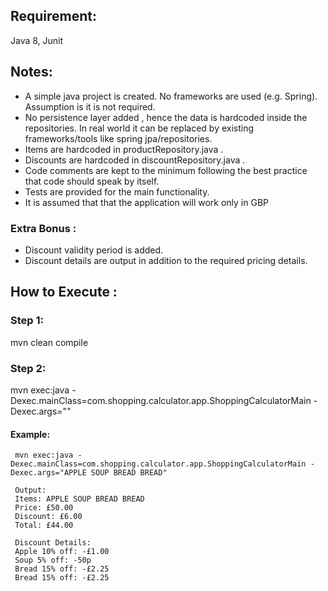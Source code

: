 ## Requirement:
Java 8, Junit


## Notes:

- A simple java project is created. No frameworks are used (e.g. Spring). Assumption is it is not required.
- No persistence layer added , hence the data is hardcoded inside the repositories. In real world it can be
replaced by existing frameworks/tools like spring jpa/repositories.
- Items are hardcoded in productRepository.java .
- Discounts are hardcoded in  discountRepository.java .
- Code comments are kept to the minimum following the best practice that code should speak by itself.
- Tests are provided for the main functionality.
- It is assumed that that the application will work only in GBP

### Extra Bonus :
 - Discount validity period is added.
 - Discount details are output in addition to the required pricing details.



## How to Execute :
   ### Step 1: 
   mvn clean compile
   ### Step 2:
   mvn exec:java -Dexec.mainClass=com.shopping.calculator.app.ShoppingCalculatorMain -Dexec.args="<args>"
 
   #### Example:
     mvn exec:java -Dexec.mainClass=com.shopping.calculator.app.ShoppingCalculatorMain -Dexec.args="APPLE SOUP BREAD BREAD"

     Output:
     Items: APPLE SOUP BREAD BREAD 
     Price: £50.00
     Discount: £6.00
     Total: £44.00

     Discount Details: 
     Apple 10% off: -£1.00
     Soup 5% off: -50p
     Bread 15% off: -£2.25
     Bread 15% off: -£2.25
